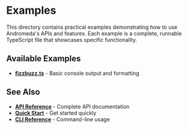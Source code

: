 # Examples

This directory contains practical examples demonstrating how to use Andromeda's
APIs and features. Each example is a complete, runnable TypeScript file that
showcases specific functionality.

## Available Examples

- **[fizzbuzz.ts](/docs/examples/fizzbuzz)** - Basic console output and
  formatting

## See Also

- **[API Reference](/docs/api/index)** - Complete API documentation
- **[Quick Start](/docs/quick-start)** - Get started quickly
- **[CLI Reference](/docs/cli-reference)** - Command-line usage
